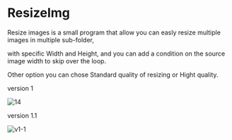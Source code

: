 # ResizeImg
Resize images is a small program that allow you can easly resize multiple images in multiple sub-folder,

with specific Width and Height, and you can add a condition on the source image width to skip over the loop.

Other option you can chose Standard quality of resizing or Hight quality.

version 1

![14](https://user-images.githubusercontent.com/48380521/197060496-00261172-ad1a-4484-badd-bb82f8dee046.png)

version 1.1

![v1-1](https://user-images.githubusercontent.com/48380521/197361083-47001d85-e428-443f-8840-8c733366376b.png)
